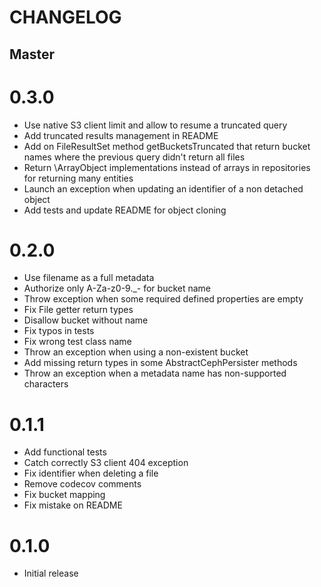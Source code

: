 # CHANGELOG

## Master

# 0.3.0
* Use native S3 client limit and allow to resume a truncated query
* Add truncated results management in README
* Add on FileResultSet method getBucketsTruncated that return bucket names where the previous query didn't return all files
* Return \ArrayObject implementations instead of arrays in repositories for returning many entities
* Launch an exception when updating an identifier of a non detached object
* Add tests and update README for object cloning

# 0.2.0
* Use filename as a full metadata
* Authorize only A-Za-z0-9._- for bucket name
* Throw exception when some required defined properties are empty
* Fix File getter return types
* Disallow bucket without name
* Fix typos in tests
* Fix wrong test class name
* Throw an exception when using a non-existent bucket
* Add missing return types in some AbstractCephPersister methods
* Throw an exception when a metadata name has non-supported characters

# 0.1.1
* Add functional tests
* Catch correctly S3 client 404 exception
* Fix identifier when deleting a file
* Remove codecov comments
* Fix bucket mapping
* Fix mistake on README

# 0.1.0
* Initial release